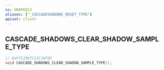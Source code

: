 ```yaml
---
ns: GRAPHICS
aliases: ["_CASCADESHADOWS_RESET_TYPE"]
apiset: client
---
```

## CASCADE_SHADOWS_CLEAR_SHADOW_SAMPLE_TYPE

```c
// 0xF7C29D7C12C36F03
void CASCADE_SHADOWS_CLEAR_SHADOW_SAMPLE_TYPE();
```





